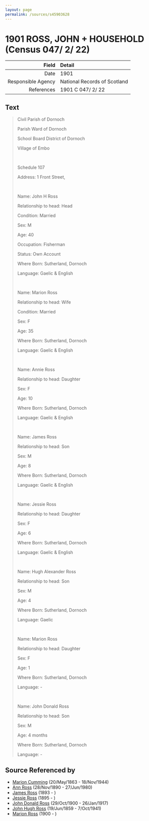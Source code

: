 ```yaml
---
layout: page
permalink: /sources/s45903628
---
```


# 1901 ROSS, JOHN + HOUSEHOLD (Census 047/ 2/ 22)

Field | Detail
---:|:---
Date | 1901
Responsible Agency | National Records of Scotland
References | 1901 C 047/ 2/ 22

## Text

> Civil Parish of Dornoch
>
> Parish Ward of Dornoch
>
> School Board District of Dornoch
>
> Village of Embo
>
> <br/>
>
> Schedule 107
>
> Address: 1 Front Street,
>
> <br/>
>
> Name: John H Ross
>
> Relationship to head: Head
>
> Condition: Married
>
> Sex: M
>
> Age: 40
>
> Occupation: Fisherman
>
> Status: Own Account
>
> Where Born: Sutherland, Dornoch
>
> Language: Gaelic & English
>
> <br/>
>
> Name: Marion Ross
>
> Relationship to head: Wife
>
> Condition: Married
>
> Sex: F
>
> Age: 35
>
> Where Born: Sutherland, Dornoch
>
> Language: Gaelic & English
>
> <br/>
>
> Name: Annie Ross
>
> Relationship to head: Daughter
>
> Sex: F
>
> Age: 10
>
> Where Born: Sutherland, Dornoch
>
> Language: Gaelic & English
>
> <br/>
>
> Name: James Ross
>
> Relationship to head: Son
>
> Sex: M
>
> Age: 8
>
> Where Born: Sutherland, Dornoch
>
> Language: Gaelic & English
>
> <br/>
>
> Name: Jessie Ross
>
> Relationship to head: Daughter
>
> Sex: F
>
> Age: 6
>
> Where Born: Sutherland, Dornoch
>
> Language: Gaelic & English
>
> <br/>
>
> Name: Hugh Alexander Ross
>
> Relationship to head: Son
>
> Sex: M
>
> Age: 4
>
> Where Born: Sutherland, Dornoch
>
> Language: Gaelic
>
> <br/>
>
> Name: Marion Ross
>
> Relationship to head: Daughter
>
> Sex: F
>
> Age: 1
>
> Where Born: Sutherland, Dornoch
>
> Language: -
>
> <br/>
>
> Name: John Donald Ross
>
> Relationship to head: Son
>
> Sex: M
>
> Age: 4 months
>
> Where Born: Sutherland, Dornoch
>
> Language: -
>

## Source Referenced by

* [Marion Cumming](../people/@59851647@-marion-cumming-b1863-5-20-d1944-11-18.md) (20/May/1863 - 18/Nov/1944)
* [Ann Ross](../people/@52613824@-ann-ross-b1890-11-28-d1980-6-27.md) (28/Nov/1890 - 27/Jun/1980)
* [James Ross](../people/@62357517@-james-ross-b1893-d.md) (1893 - )
* [Jessie Ross](../people/@49602674@-jessie-ross-b1895-d.md) (1895 - )
* [John Donald Ross](../people/@60714754@-john-donald-ross-b1900-10-29-d1917-1-26.md) (29/Oct/1900 - 26/Jan/1917)
* [John Hugh Ross](../people/@75057664@-john-hugh-ross-b1859-6-19-d1941-10-7.md) (19/Jun/1859 - 7/Oct/1941)
* [Marion Ross](../people/@39695489@-marion-ross-b1900-d.md) (1900 - )
